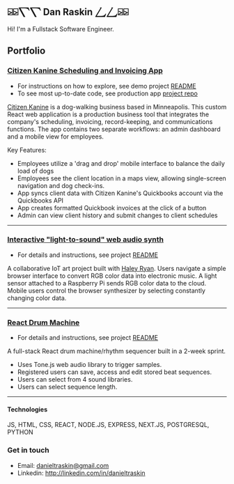 ## ⍄⍄⎲⎲ Dan Raskin ⎳⎳⍄⍄

Hi! I'm a Fullstack Software Engineer. 

## Portfolio

### [Citizen Kanine Scheduling and Invoicing App](https://herokuapp.com/citizen-kanine-demo)

- For instructions on how to explore, see demo project [README](https://github.com/danraskin/citizenkanineapp-demo/tree/main#readme)
- To see most up-to-date code, see production app [project repo](https://github.com/citizenkanineapp/citizenkanineapp)

[Citizen Kanine](https://thecitizenkanine.com/) is a dog-walking business based in Minneapolis. This custom React web application is a production business tool that integrates the company's scheduling, invoicing, record-keeping, and communications functions. The app contains two separate workflows: an admin dashboard and a mobile view for employees.

Key Features:

- Employees utilize a 'drag and drop' mobile interface to balance the daily load of dogs
- Employees see the client location in a maps view, allowing single-screen navigation and dog check-ins.
- App syncs client data with Citizen Kanine's Quickbooks account via the Quickbooks API
- App creates formatted Quickbook invoices at the click of a button
- Admin can view client history and submit changes to client schedules

<hr />

### [Interactive "light-to-sound" web audio synth](https://sci-fair-scum.herokuapp.com/)

- For details and instructions, see project [README](https://github.com/danraskin/sci-fair-scum/tree/main#readme)

A collaborative IoT art project built with [Haley Ryan](https://github.com/haley-r). Users navigate a simple browser interface to convert RGB color data into electronic music. A light sensor attached to a Raspberry Pi sends RGB color data to the cloud. Mobile users control the browser synthesizer by selecting constantly changing color data.
<hr />

### [React Drum Machine](https://rhythm-sequencer-solo-project.herokuapp.com)

- For details and instructions, see project [README](https://github.com/danraskin/rhythm-sequencer-solo-project/tree/main#readme)

A full-stack React drum machine/rhythm sequencer built in a 2-week sprint.
- Uses Tone.js web audio library to trigger samples.
- Registered users can save, access and edit stored beat sequences.
- Users can select from 4 sound libraries.
- Users can select sequence length.

<hr />

#### Technologies
JS, HTML, CSS, REACT, NODE.JS, EXPRESS, NEXT.JS, POSTGRESQL, PYTHON

### Get in touch
* Email: danieltraskin@gmail.com
* Linkedin: http://linkedin.com/in/danieltraskin
